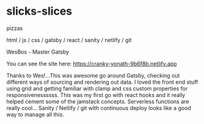 # slicks-slices
pizzas

html / js / css
/ gatsby / react
/ sanity /
netlify / git

WesBos - Master Gatsby 

You can see the site here: https://cranky-yonath-9b6f8b.netlify.app


Thanks to Wes!...This was awesome go around Gatsby, checking out different ways of sourcing and rendering out data.
I loved the front end stuff using grid and getting familiar with clamp and css custom properties for responsivenessssss.
This was my first go with react hooks and it really helped cement some of the jamstack concepts.
Serverless functions are really cool... Sanity / Netlify / git with continuous deploy looks like a good way to manage all this.


